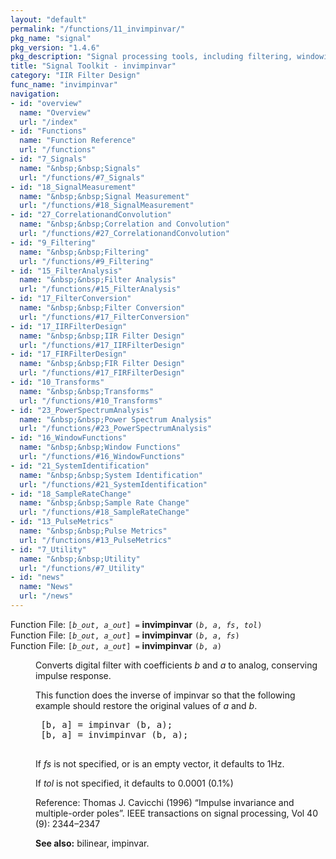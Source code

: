 ```yaml
---
layout: "default"
permalink: "/functions/11_invimpinvar/"
pkg_name: "signal"
pkg_version: "1.4.6"
pkg_description: "Signal processing tools, including filtering, windowing and display functions."
title: "Signal Toolkit - invimpinvar"
category: "IIR Filter Design"
func_name: "invimpinvar"
navigation:
- id: "overview"
  name: "Overview"
  url: "/index"
- id: "Functions"
  name: "Function Reference"
  url: "/functions"
- id: "7_Signals"
  name: "&nbsp;&nbsp;Signals"
  url: "/functions/#7_Signals"
- id: "18_SignalMeasurement"
  name: "&nbsp;&nbsp;Signal Measurement"
  url: "/functions/#18_SignalMeasurement"
- id: "27_CorrelationandConvolution"
  name: "&nbsp;&nbsp;Correlation and Convolution"
  url: "/functions/#27_CorrelationandConvolution"
- id: "9_Filtering"
  name: "&nbsp;&nbsp;Filtering"
  url: "/functions/#9_Filtering"
- id: "15_FilterAnalysis"
  name: "&nbsp;&nbsp;Filter Analysis"
  url: "/functions/#15_FilterAnalysis"
- id: "17_FilterConversion"
  name: "&nbsp;&nbsp;Filter Conversion"
  url: "/functions/#17_FilterConversion"
- id: "17_IIRFilterDesign"
  name: "&nbsp;&nbsp;IIR Filter Design"
  url: "/functions/#17_IIRFilterDesign"
- id: "17_FIRFilterDesign"
  name: "&nbsp;&nbsp;FIR Filter Design"
  url: "/functions/#17_FIRFilterDesign"
- id: "10_Transforms"
  name: "&nbsp;&nbsp;Transforms"
  url: "/functions/#10_Transforms"
- id: "23_PowerSpectrumAnalysis"
  name: "&nbsp;&nbsp;Power Spectrum Analysis"
  url: "/functions/#23_PowerSpectrumAnalysis"
- id: "16_WindowFunctions"
  name: "&nbsp;&nbsp;Window Functions"
  url: "/functions/#16_WindowFunctions"
- id: "21_SystemIdentification"
  name: "&nbsp;&nbsp;System Identification"
  url: "/functions/#21_SystemIdentification"
- id: "18_SampleRateChange"
  name: "&nbsp;&nbsp;Sample Rate Change"
  url: "/functions/#18_SampleRateChange"
- id: "13_PulseMetrics"
  name: "&nbsp;&nbsp;Pulse Metrics"
  url: "/functions/#13_PulseMetrics"
- id: "7_Utility"
  name: "&nbsp;&nbsp;Utility"
  url: "/functions/#7_Utility"
- id: "news"
  name: "News"
  url: "/news"
---
```

<dl class="first-deftypefn">
<dt class="deftypefn" id="index-invimpinvar"><span class="category-def">Function File: </span><span><code class="def-type">[<var class="var">b_out</var>, <var class="var">a_out</var>] =</code> <strong class="def-name">invimpinvar</strong> <code class="def-code-arguments">(<var class="var">b</var>, <var class="var">a</var>, <var class="var">fs</var>, <var class="var">tol</var>)</code><a class="copiable-link" href="#index-invimpinvar"></a></span></dt>
<dt class="deftypefnx def-cmd-deftypefn" id="index-invimpinvar-1"><span class="category-def">Function File: </span><span><code class="def-type">[<var class="var">b_out</var>, <var class="var">a_out</var>] =</code> <strong class="def-name">invimpinvar</strong> <code class="def-code-arguments">(<var class="var">b</var>, <var class="var">a</var>, <var class="var">fs</var>)</code><a class="copiable-link" href="#index-invimpinvar-1"></a></span></dt>
<dt class="deftypefnx def-cmd-deftypefn" id="index-invimpinvar-2"><span class="category-def">Function File: </span><span><code class="def-type">[<var class="var">b_out</var>, <var class="var">a_out</var>] =</code> <strong class="def-name">invimpinvar</strong> <code class="def-code-arguments">(<var class="var">b</var>, <var class="var">a</var>)</code><a class="copiable-link" href="#index-invimpinvar-2"></a></span></dt>
<dd><p>Converts digital filter with coefficients <var class="var">b</var> and <var class="var">a</var> to analog,
 conserving impulse response.
</p>
<p>This function does the inverse of impinvar so that the following example should
 restore the original values of <var class="var">a</var> and <var class="var">b</var>.
 </p><div class="example">
<pre class="example-preformatted"> [b, a] = impinvar (b, a);
 [b, a] = invimpinvar (b, a);
 </pre></div>

<p>If <var class="var">fs</var> is not specified, or is an empty vector, it defaults to 1Hz.
</p>
<p>If <var class="var">tol</var> is not specified, it defaults to 0.0001 (0.1%)
</p>
<p>Reference: Thomas J. Cavicchi (1996) &ldquo;Impulse invariance and multiple-order
 poles&rdquo;. IEEE transactions on signal processing, Vol 40 (9): 2344&ndash;2347
</p>

<p><strong class="strong">See also:</strong> bilinear, impinvar.
 </p></dd></dl>